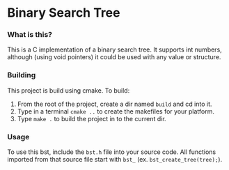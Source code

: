Binary Search Tree
==================

### What is this?

This is a C implementation of a binary search tree. It supports
int numbers, although (using void pointers) it could be used with
any value or structure.

### Building

This project is build using cmake. To build:

1. From the root of the project, create a dir named `build` and cd into
it.
2. Type in a terminal `cmake ..` to create the makefiles for your
platform.
3. Type `make .` to build the project in to the current dir.


### Usage

To use this bst, include the `bst.h` file into your source code. All
functions imported from that source file start with `bst_` (ex.
`bst_create_tree(tree);`).
